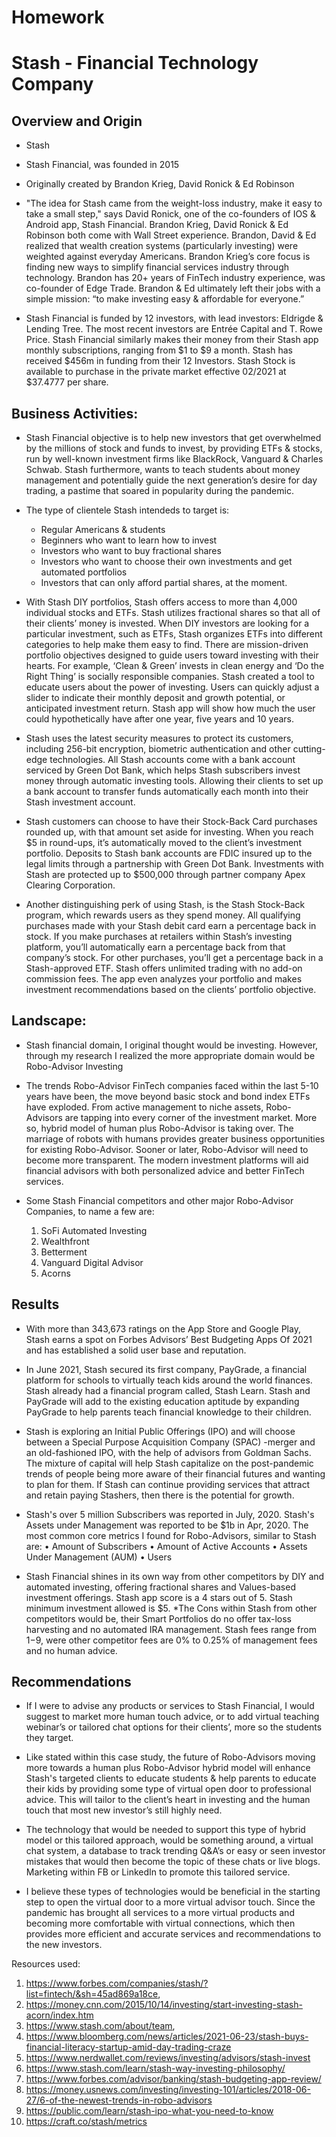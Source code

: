 # Homework
# Stash - Financial Technology Company 

## Overview and Origin

* Stash 
* Stash Financial, was founded in 2015 
* Originally created by Brandon Krieg, David Ronick & Ed Robinson
* "The idea for Stash came from the weight-loss industry, make it easy to take a small step," says David Ronick, one of the co-founders of IOS & Android app, Stash Financial.  Brandon Krieg, David Ronick & Ed Robinson both come with Wall Street experience. Brandon, David & Ed realized that wealth creation systems (particularly investing) were weighted against everyday Americans. Brandon Krieg’s core focus is finding new ways to simplify financial services industry through technology. Brandon has 20+ years of FinTech industry experience, was co-founder of Edge Trade. Brandon & Ed ultimately left their jobs with a simple mission: “to make investing easy & affordable for everyone.” 

* Stash Financial is funded by 12 investors, with lead investors: Eldrigde & Lending Tree. The most recent investors are Entrée Capital and T. Rowe Price. Stash Financial similarly makes their money from their Stash app monthly subscriptions, ranging from $1 to $9 a month. Stash has received $456m in funding from their 12 Investors. Stash Stock is available to purchase in the private market effective 02/2021 at $37.4777 per share.

## Business Activities:

* Stash Financial objective is to help new investors that get overwhelmed by the millions of stock and funds to invest, by providing ETFs & stocks, run by well-known investment firms like BlackRock, Vanguard & Charles Schwab.  Stash furthermore, wants to teach students about money management and potentially guide the next generation’s desire for day trading, a pastime that soared in popularity during the pandemic.
 
* The type of clientele Stash intendeds to target is:
    - Regular Americans & students
    - Beginners who want to learn how to invest
    - Investors who want to buy fractional shares
    - Investors who want to choose their own investments and get automated portfolios
    - Investors that can only afford partial shares, at the moment. 
* With Stash DIY portfolios, Stash offers access to more than 4,000 individual stocks and ETFs. Stash utilizes fractional shares so that all of their clients’ money is invested. When DIY investors are looking for a particular investment, such as ETFs, Stash organizes ETFs into different categories to help make them easy to find. There are mission-driven portfolio objectives designed to guide users toward investing with their hearts. For example, ‘Clean & Green’ invests in clean energy and ‘Do the Right Thing’ is socially responsible companies. Stash created a tool to educate users about the power of investing. Users can quickly adjust a slider to indicate their monthly deposit and growth potential, or anticipated investment return. Stash app will show how much the user could hypothetically have after one year, five years and 10 years.

* Stash uses the latest security measures to protect its customers, including 256-bit encryption, biometric authentication and other cutting-edge technologies. All Stash accounts come with a bank account serviced by Green Dot Bank, which helps Stash subscribers invest money through automatic investing tools. Allowing their clients to set up a bank account to transfer funds automatically each month into their Stash investment account. 

* Stash customers can choose to have their Stock-Back Card purchases rounded up, with that amount set aside for investing. When you reach $5 in round-ups, it’s automatically moved to the client’s investment portfolio. Deposits to Stash bank accounts are FDIC insured up to the legal limits through a partnership with Green Dot Bank. Investments with Stash are protected up to $500,000 through partner company Apex Clearing Corporation.
 
* Another distinguishing perk of using Stash, is the Stash Stock-Back program, which rewards users as they spend money. All qualifying purchases made with your Stash debit card earn a percentage back in stock. If you make purchases at retailers within Stash’s investing platform, you’ll automatically earn a percentage back from that company’s stock. For other purchases, you’ll get a percentage back in a Stash-approved ETF. Stash offers unlimited trading with no add-on commission fees. The app even analyzes your portfolio and makes investment recommendations based on the clients’ portfolio objective.

## Landscape:

* Stash financial domain, I original thought would be investing. However, through my research I realized the more appropriate domain would be Robo-Advisor Investing 

* The trends Robo-Advisor FinTech companies faced within the last 5-10 years have been, the move beyond basic stock and bond index ETFs have exploded. From active management to niche assets, Robo-Advisors are tapping into every corner of the investment market. More so, hybrid model of human plus Robo-Advisor is taking over. The marriage of robots with humans provides greater business opportunities for existing Robo-Advisor. Sooner or later, Robo-Advisor will need to become more transparent. The modern investment platforms will aid financial advisors with both personalized advice and better FinTech services.

* Some Stash Financial competitors and other major Robo-Advisor Companies, to name a few are: 
    1. SoFi Automated Investing
    2. Wealthfront
    3.  Betterment
    4. Vanguard Digital Advisor
    5. Acorns

## Results

* With more than 343,673 ratings on the App Store and Google Play, Stash earns a spot on Forbes Advisors’ Best Budgeting Apps Of 2021 and has established a solid user base and reputation.

* In June 2021, Stash secured its first company, PayGrade, a financial platform for schools to virtually teach kids around the world finances. Stash already had a financial program called, Stash Learn. Stash and PayGrade will add to the existing education aptitude by expanding PayGrade to help parents teach financial knowledge to their children.
* Stash is exploring an Initial Public Offerings (IPO) and will choose between a Special Purpose Acquisition Company (SPAC) -merger and an old-fashioned IPO, with the help of advisors from Goldman Sachs. The mixture of capital will help Stash capitalize on the post-pandemic trends of people being more aware of their financial futures and wanting to plan for them. If Stash can continue providing services that attract and retain paying Stashers, then there is the potential for growth. 

* Stash's over 5 million Subscribers was reported in July, 2020. Stash's Assets under Management was reported to be $1b in Apr, 2020. The most common core metrics I found for Robo-Advisors, similar to Stash are: 
	• Amount of Subscribers 
	• Amount of Active Accounts
	• Assets Under Management (AUM)
	• Users

* Stash Financial shines in its own way from other competitors by DIY and automated investing, offering fractional shares and Values-based investment offerings. Stash app score is a 4 stars out of 5. Stash minimum investment allowed is $5. 
*The Cons within Stash from other competitors would be, their Smart Portfolios do no offer tax-loss harvesting and no automated IRA management. Stash fees range from $1-$9, were other competitor fees are 0% to 0.25% of management fees and no human advice. 

## Recommendations
* If I were to advise any products or services to Stash Financial, I would suggest to market more human touch advice, or to add virtual teaching webinar’s or tailored chat options for their clients’, more so the students they target.  

* Like stated within this case study, the future of Robo-Advisors moving more towards a human plus Robo-Advisor hybrid model will enhance Stash's targeted clients to educate students & help parents to educate their kids by providing some type of virtual open door to professional advice. This will tailor to the client’s heart in investing and the human touch that most new investor’s still highly need. 

* The technology that would be needed to support this type of hybrid model or this tailored approach, would be something around, a virtual chat system, a database to track trending Q&A’s or easy or seen investor mistakes that would then become the topic of these chats or live blogs. Marketing within FB or LinkedIn to promote this tailored service.
 
* I believe these types of technologies would be beneficial in the starting step to open the virtual door to a more virtual advisor touch. Since the pandemic has brought all services to a more virtual products and becoming more comfortable with virtual connections, which then provides more efficient and accurate services and recommendations to the new investors. 

Resources used:
1.  https://www.forbes.com/companies/stash/?list=fintech/&sh=45ad869a18ce,
2.  https://money.cnn.com/2015/10/14/investing/start-investing-stash-acorn/index.htm
3.  https://www.stash.com/about/team, 
4. https://www.bloomberg.com/news/articles/2021-06-23/stash-buys-financial-literacy-startup-amid-day-trading-craze
5. https://www.nerdwallet.com/reviews/investing/advisors/stash-invest
6. https://www.stash.com/learn/stash-way-investing-philosophy/
7. https://www.forbes.com/advisor/banking/stash-budgeting-app-review/
8. https://money.usnews.com/investing/investing-101/articles/2018-06-27/6-of-the-newest-trends-in-robo-advisors
9. https://public.com/learn/stash-ipo-what-you-need-to-know
10. https://craft.co/stash/metrics
